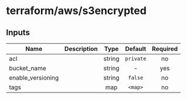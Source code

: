 # terraform/aws/s3encrypted

## Inputs

| Name | Description | Type | Default | Required |
|------|-------------|:----:|:-----:|:-----:|
| acl |  | string | `private` | no |
| bucket_name |  | string | - | yes |
| enable_versioning |  | string | `false` | no |
| tags |  | map | `<map>` | no |

